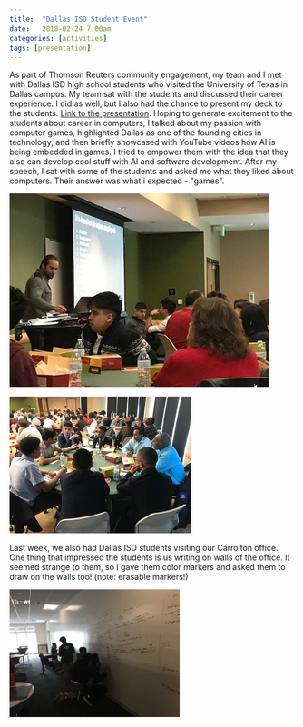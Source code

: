 ```yaml
---
title:  "Dallas ISD Student Event"
date:   2018-02-24 7:00am
categories: [activities]
tags: [presentation]
--- 
```

 
As part of Thomson Reuters community engagement, my team and I met with Dallas ISD high school students who visited the University of Texas in Dallas campus. My team sat with the students and discussed their career experience. I did as well, but I also had the chance to present my deck to the students. [Link to the presentation](https://docs.google.com/presentation/d/1ExVIrYPlMauOFnF-_6UvP_BwrKJpS8NZAjIHVhrE-2w/edit?usp=sharing). Hoping to generate excitement to the students about career in computers, I talked about my passion with computer games, highlighted Dallas as one of the founding cities in technology, and then briefly showcased with YouTube videos how AI is being embedded in games. I tried to empower them with the idea that they also can develop cool stuff with AI and software development. After my speech, I sat with some of the students and asked me what they liked about computers. Their answer was what i expected - "games".

![me presenting](/assets/images/events/dallasisd1.jpg)

![one of the round table session](/assets/images/events/dallasisd2.jpg)

Last week, we also had Dallas ISD students visiting our Carrolton office. One thing that impressed the students is us writing on walls of the office. It seemed strange to them, so I gave them color markers and asked them to draw on the walls too! (note: erasable markers!)

![writing-on-the-wall](/assets/images/events/dallasisd3.jpg)
